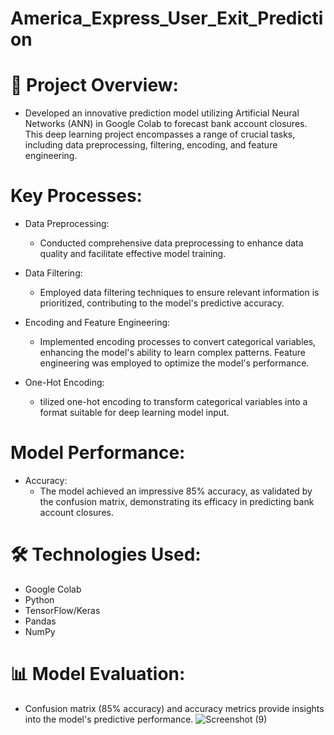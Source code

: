 # America_Express_User_Exit_Prediction
# 🚀 Project Overview:
 * Developed an innovative prediction model utilizing Artificial Neural Networks (ANN) in Google Colab to forecast bank account closures. This deep learning project encompasses a range 
   of crucial tasks, including data preprocessing, filtering, encoding, and feature engineering.

# Key Processes:

*  Data Preprocessing:
   * Conducted comprehensive data preprocessing to enhance data quality and facilitate effective model training.

*  Data Filtering:
   * Employed data filtering techniques to ensure relevant information is prioritized, contributing to the model's predictive accuracy.

*  Encoding and Feature Engineering:
   * Implemented encoding processes to convert categorical variables, enhancing the model's ability to learn complex patterns. Feature engineering was employed to optimize the model's 
   performance.

*  One-Hot Encoding:
   * tilized one-hot encoding to transform categorical variables into a format suitable for deep learning model input.

# Model Performance:

* Accuracy:
   *  The model achieved an impressive 85% accuracy, as validated by the confusion matrix, demonstrating its efficacy in predicting bank account closures.

#  🛠️ Technologies Used:

* Google Colab
* Python
* TensorFlow/Keras
* Pandas
* NumPy

 #  📊 Model Evaluation:
  * Confusion matrix (85% accuracy) and accuracy metrics provide insights into the model's predictive performance.
![Screenshot (9)](https://github.com/rajeshsingh123/America_Express_User_Exit_Prediction/assets/100190385/840a3aa7-99a4-43a6-9afd-9c1040a8e24a)
